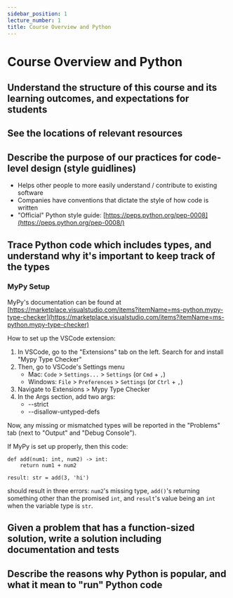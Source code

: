 ```yaml
---
sidebar_position: 1
lecture_number: 1
title: Course Overview and Python
---
```


# Course Overview and Python

## Understand the structure of this course and its learning outcomes, and expectations for students

## See the locations of relevant resources

## Describe the purpose of our practices for code-level design (style guidlines)

- Helps other people to more easily understand / contribute to existing software
- Companies have conventions that dictate the style of how code is written ​
- "Official" Python style guide: [https://peps.python.org/pep-0008](https://peps.python.org/pep-0008/)

## Trace Python code which includes types, and understand why it's important to keep track of the types

### MyPy Setup

MyPy's documentation can be found at [https://marketplace.visualstudio.com/items?itemName=ms-python.mypy-type-checker](https://marketplace.visualstudio.com/items?itemName=ms-python.mypy-type-checker)

How to set up the VSCode extension:

1. In VSCode, go to the "Extensions" tab on the left. Search for and install "Mypy Type Checker"
2. Then, go to VSCode's Settings menu
   - Mac: `Code` > `Settings...` > `Settings`  (or `Cmd` + `,`)
   - Windows: `File` > `Preferences` > `Settings`  (or `Ctrl` + `,`)
4. Navigate to Extensions > Mypy Type Checker
5. In the Args section, add two args:
   - --strict
   - --disallow-untyped-defs

Now, any missing or mismatched types will be reported in the "Problems" tab (next to "Output" and "Debug Console").

If MyPy is set up properly, then this code:

```
def add(num1: int, num2) -> int:
    return num1 + num2

result: str = add(3, 'hi')
```

should result in three errors: `num2`'s missing type, `add()`'s returning something other than the promised `int`, and `result`'s value being an `int` when the variable type is `str`.

## Given a problem that has a function-sized solution, write a solution including documentation and tests

## Describe the reasons why Python is popular, and what it mean to "run" Python code

